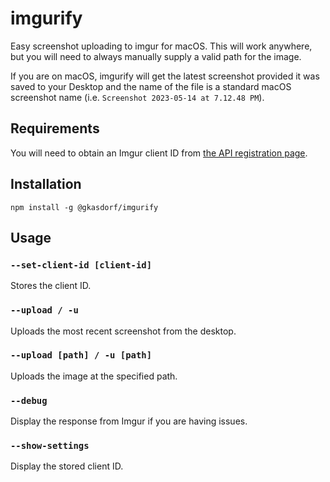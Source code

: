 # imgurify
Easy screenshot uploading to imgur for macOS. This will work anywhere, but you will need to always manually supply a valid 
path for the image.

If you are on macOS, imgurify will get the latest screenshot provided it was saved to your Desktop and the name of the file
is a standard macOS screenshot name (i.e. `Screenshot 2023-05-14 at 7.12.48 PM`).

## Requirements
You will need to obtain an Imgur client ID from [the API registration page](https://api.imgur.com/oauth2/addclient).

## Installation
```
npm install -g @gkasdorf/imgurify
```

## Usage
### `--set-client-id [client-id]`
Stores the client ID.

### `--upload / -u`
Uploads the most recent screenshot from the desktop.

### `--upload [path] / -u [path]`
Uploads the image at the specified path.

### `--debug`
Display the response from Imgur if you are having issues.

### `--show-settings`
Display the stored client ID.
